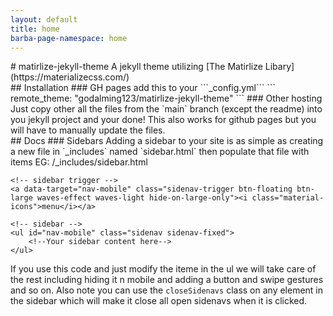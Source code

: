 ```yaml
---
layout: default
title: home
barba-page-namespace: home
---
```


<div id="home"></div>
# matirlize-jekyll-theme
A jekyll theme utilizing [The Matirlize Libary](https://materializecss.com/)

<div id="installation"></div>
## Installation
### GH pages
add this to your ```_config.yml```
```
remote_theme: "godalming123/matirlize-jekyll-theme"
```
### Other hosting
Just copy other all the files from the `main` branch (except the readme) into you jekyll project and your done! This also works for github pages but you will have to manually update the files.

<div id="docs"></div>
## Docs
### Sidebars
Adding a sidebar to your site is as simple as creating a new file in `_includes` named `sidebar.html` then populate that file with items EG:
/_includes/sidebar.html

```
<!-- sidebar trigger -->
<a data-target="nav-mobile" class="sidenav-trigger btn-floating btn-large waves-effect waves-light hide-on-large-only"><i class="material-icons">menu</i></a>

<!-- sidebar -->
<ul id="nav-mobile" class="sidenav sidenav-fixed">
    <!--Your sidebar content here-->    
</ul>
```

If you use this code and just modify the iteme in the ul we will take care of the rest including hiding it n mobile and adding a button and swipe gestures and so on. Also note you can use the `closeSidenavs` class on any element in the sidebar which will make it close all open sidenavs when it is clicked.